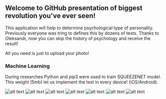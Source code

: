 ## Welcome to GitHub presentation of biggest revolution you've ever seen!

This application will help to determine psychological type of personality. 
Previously everyone was tring to defines this by dozens of tests. Thanks to Oleksandr, now you can skip the history of psychology and receive the result!

All you need is just to upload your photo!

### Machine Learning

During researches Python and pip3 were used to train SQUEEZENET model.
This weight (5mb) let us implement the test in every device! (iOS/Android).

![alt text](https://github.com/jaskierLTD/Face-Recognition-Machine-Learning-iOS/blob/master/IMG_5981.PNG)
![alt text](https://github.com/jaskierLTD/Face-Recognition-Machine-Learning-iOS/blob/master/IMG_5992.PNG)
![alt text](https://github.com/jaskierLTD/Face-Recognition-Machine-Learning-iOS/blob/master/IMG_6030.PNG)
![alt text](https://github.com/jaskierLTD/Face-Recognition-Machine-Learning-iOS/blob/master/IMG_6272.PNG)
![alt text](https://github.com/jaskierLTD/Face-Recognition-Machine-Learning-iOS/blob/master/IMG_6273.PNG)
![alt text](https://github.com/jaskierLTD/Face-Recognition-Machine-Learning-iOS/blob/master/IMG_6274.PNG)
![alt text](https://github.com/jaskierLTD/Face-Recognition-Machine-Learning-iOS/blob/master/IMG_6276.PNG)
